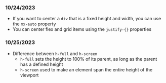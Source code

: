 ### 10/24/2023
- If you want to center a `div` that is a fixed height and width, you can use the `mx-auto` property
- You can center flex and grid items using the `justify-{}` properties

### 10/25/2023
- Difference between `h-full` and `h-screen`
    - `h-full` sets the height to 100% of its parent, as long as the parent has a defined height
    - `h-screen` used to make an element span the entire height of the viewport